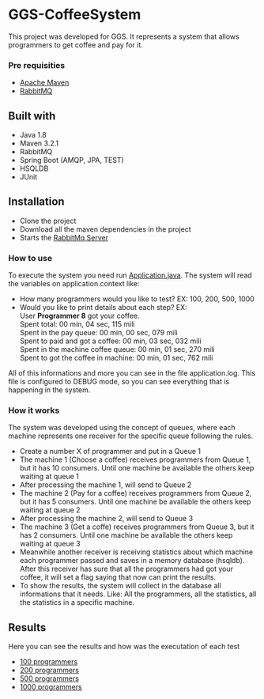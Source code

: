 # GGS-CoffeeSystem
This project was developed for GGS. It represents a system that allows programmers to get coffee and pay for it.

### Pre requisities
- [Apache Maven](https://maven.apache.org/index.html)
- [RabbitMQ](https://www.rabbitmq.com/)

## Built with
- Java 1.8
- Maven 3.2.1
- RabbitMQ
- Spring Boot (AMQP, JPA, TEST)
- HSQLDB
- JUnit

## Installation
- Clone the project
- Download all the maven dependencies in the project 
- Starts the [RabbitMq Server](https://www.rabbitmq.com/install-generic-unix.html)

### How to use 
To execute the system you need run [Application.java](https://github.com/saudborg/GGS-CoffeeSystem/blob/master/src/main/java/com/sauloborges/ggs/Application.java).
The system will read the variables on application.context like: 
- How many programmers would you like to test? EX: 100, 200, 500, 1000
- Would you like to print details about each step? EX:
  <br/>User <b>Programmer 8</b> got your coffee. 
	<br/>Spent total: 00 min, 04 sec, 115 mili
	<br/>Spent in the pay queue: 00 min, 00 sec, 079 mili
	<br/>Spent to paid and got a coffee: 00 min, 03 sec, 032 mili
	<br/>Spent in the machine coffee queue: 00 min, 01 sec, 270 mili
	<br/>Spent to got the coffee in machine: 00 min, 01 sec, 762 mili

All of this informations and more you can see in the file application.log. This file is configured to DEBUG mode, so you can see everything that is happening in the system.

### How it works
The system was developed using the concept of queues, where each machine represents one receiver for the specific queue following the rules.
- Create a number X of programmer and put in a Queue 1
- The machine 1 (Choose a coffee) receives programmers from Queue 1, but it has 10 consumers. Until one machine be available the others keep waiting at queue 1
- After processing the machine 1, will send to Queue 2
- The machine 2 (Pay for a coffee) receives programmers from Queue 2, but it has 5 consumers. Until one machine be available the others keep waiting at queue 2
- After processing the machine 2, will send to Queue 3
- The machine 3 (Get a coffe) receives programmers from Queue 3, but it has 2 consumers. Until one machine be available the others keep waiting at queue 3
- Meanwhile another receiver is receiving statistics about which machine each programmer passed and saves in a memory database (hsqldb). After this receiver has sure that all the programmers had got your coffee, it will set a flag saying that now can print the results.
- To show the results, the system will collect in the database all informations that it needs. Like: All the programmers, all the statistics, all the statistics in a specific machine.


## Results
Here you can see the results and how was the executation of each test 
- [100 programmers](https://github.com/saudborg/GGS-CoffeeSystem/tree/master/results/100%20programmers)
- [200 programmers](https://github.com/saudborg/GGS-CoffeeSystem/tree/master/results/200%20programmers)
- [500 programmers](https://github.com/saudborg/GGS-CoffeeSystem/tree/master/results/500%20programmers)
- [1000 programmers](https://github.com/saudborg/GGS-CoffeeSystem/tree/master/results/1000%20programmers)

